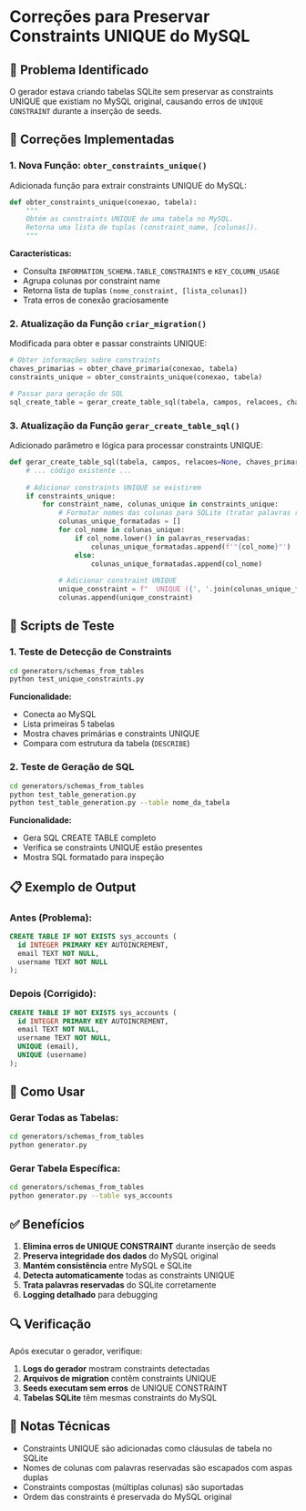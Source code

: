 # Correções para Preservar Constraints UNIQUE do MySQL

## 🎯 Problema Identificado

O gerador estava criando tabelas SQLite sem preservar as constraints UNIQUE que existiam no MySQL original, causando erros de `UNIQUE CONSTRAINT` durante a inserção de seeds.

## 🔧 Correções Implementadas

### 1. Nova Função: `obter_constraints_unique()`

Adicionada função para extrair constraints UNIQUE do MySQL:

```python
def obter_constraints_unique(conexao, tabela):
    """
    Obtém as constraints UNIQUE de uma tabela no MySQL.
    Retorna uma lista de tuplas (constraint_name, [colunas]).
    """
```

**Características:**
- Consulta `INFORMATION_SCHEMA.TABLE_CONSTRAINTS` e `KEY_COLUMN_USAGE`
- Agrupa colunas por constraint name
- Retorna lista de tuplas `(nome_constraint, [lista_colunas])`
- Trata erros de conexão graciosamente

### 2. Atualização da Função `criar_migration()`

Modificada para obter e passar constraints UNIQUE:

```python
# Obter informações sobre constraints
chaves_primarias = obter_chave_primaria(conexao, tabela)
constraints_unique = obter_constraints_unique(conexao, tabela)

# Passar para geração do SQL
sql_create_table = gerar_create_table_sql(tabela, campos, relacoes, chaves_primarias, constraints_unique)
```

### 3. Atualização da Função `gerar_create_table_sql()`

Adicionado parâmetro e lógica para processar constraints UNIQUE:

```python
def gerar_create_table_sql(tabela, campos, relacoes=None, chaves_primarias=None, constraints_unique=None):
    # ... código existente ...
    
    # Adicionar constraints UNIQUE se existirem
    if constraints_unique:
        for constraint_name, colunas_unique in constraints_unique:
            # Formatar nomes das colunas para SQLite (tratar palavras reservadas)
            colunas_unique_formatadas = []
            for col_nome in colunas_unique:
                if col_nome.lower() in palavras_reservadas:
                    colunas_unique_formatadas.append(f'"{col_nome}"')
                else:
                    colunas_unique_formatadas.append(col_nome)
            
            # Adicionar constraint UNIQUE
            unique_constraint = f"  UNIQUE ({', '.join(colunas_unique_formatadas)})"
            colunas.append(unique_constraint)
```

## 🧪 Scripts de Teste

### 1. Teste de Detecção de Constraints

```bash
cd generators/schemas_from_tables
python test_unique_constraints.py
```

**Funcionalidade:**
- Conecta ao MySQL
- Lista primeiras 5 tabelas
- Mostra chaves primárias e constraints UNIQUE
- Compara com estrutura da tabela (`DESCRIBE`)

### 2. Teste de Geração de SQL

```bash
cd generators/schemas_from_tables
python test_table_generation.py
python test_table_generation.py --table nome_da_tabela
```

**Funcionalidade:**
- Gera SQL CREATE TABLE completo
- Verifica se constraints UNIQUE estão presentes
- Mostra SQL formatado para inspeção

## 📋 Exemplo de Output

### Antes (Problema):
```sql
CREATE TABLE IF NOT EXISTS sys_accounts (
  id INTEGER PRIMARY KEY AUTOINCREMENT,
  email TEXT NOT NULL,
  username TEXT NOT NULL
);
```

### Depois (Corrigido):
```sql
CREATE TABLE IF NOT EXISTS sys_accounts (
  id INTEGER PRIMARY KEY AUTOINCREMENT,
  email TEXT NOT NULL,
  username TEXT NOT NULL,
  UNIQUE (email),
  UNIQUE (username)
);
```

## 🚀 Como Usar

### Gerar Todas as Tabelas:
```bash
cd generators/schemas_from_tables
python generator.py
```

### Gerar Tabela Específica:
```bash
cd generators/schemas_from_tables
python generator.py --table sys_accounts
```

## ✅ Benefícios

1. **Elimina erros de UNIQUE CONSTRAINT** durante inserção de seeds
2. **Preserva integridade dos dados** do MySQL original
3. **Mantém consistência** entre MySQL e SQLite
4. **Detecta automaticamente** todas as constraints UNIQUE
5. **Trata palavras reservadas** do SQLite corretamente
6. **Logging detalhado** para debugging

## 🔍 Verificação

Após executar o gerador, verifique:

1. **Logs do gerador** mostram constraints detectadas
2. **Arquivos de migration** contêm constraints UNIQUE
3. **Seeds executam sem erros** de UNIQUE CONSTRAINT
4. **Tabelas SQLite** têm mesmas constraints do MySQL

## 📝 Notas Técnicas

- Constraints UNIQUE são adicionadas como cláusulas de tabela no SQLite
- Nomes de colunas com palavras reservadas são escapados com aspas duplas
- Constraints compostas (múltiplas colunas) são suportadas
- Ordem das constraints é preservada do MySQL original
